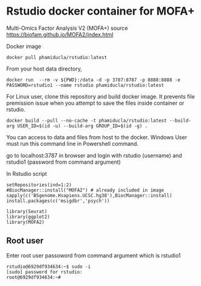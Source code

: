 # Rstudio docker container for MOFA+

Multi-Omics Factor Analysis V2 (MOFA+) source https://biofam.github.io/MOFA2/index.html

Docker image
```
docker pull phamiducla/rstudio:latest

```
From your host data directory, 
```
docker run  --rm -v ${PWD}:/data -d -p 3787:8787 -p 8888:8888 -e PASSWORD=rstudio1 --name rstudio phamiducla/rstudio:latest

```
For Linux user, clone this repository and build docker image. It prevents file premission issue when you attempt to save the files inside container or rstudio. 
```
docker build --pull --no-cache -t phamiducla/rstudio:latest --build-arg USER_ID=$(id -u) --build-arg GROUP_ID=$(id -g) .

```


You can access to data and files from host to the docker.
Windows User must run this command line in Powershell command. 


go to localhost:3787 in browser and login with rstudio (username) and rstudio1 (password from command argument)


In Rstudio script
```
setRepositories(ind=1:2)
#BiocManager::install("MOFA2") # already included in image
sapply(c('BSgenome.Hsapiens.UCSC.hg38'),BiocManager::install)
install.packages(c('msigdbr','psych'))

library(Seurat)
library(ggplot2)
library(MOFA2)
```

## Root user
Enter root user passoword from command argument which is rstudio1

```
rstudio@6929df934634:~$ sudo -i
[sudo] password for rstudio:
root@6929df934634:~#
```

